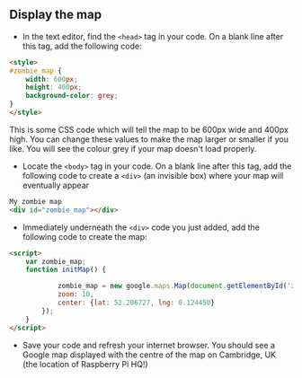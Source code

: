 ## Display the map

+ In the text editor, find the `<head>` tag in your code. On a blank line after this tag, add the following code:

```html
<style>
#zombie_map {
    width: 600px;
    height: 400px;
    background-color: grey;
}
</style>
```

This is some CSS code which will tell the map to be 600px wide and 400px high. You can change these values to make the map larger or smaller if you like. You will see the colour grey if your map doesn't load properly.

+ Locate the `<body>` tag in your code. On a blank line after this tag, add the following code to create a `<div>` (an invisible box) where your map will eventually appear

```html
My zombie map
<div id="zombie_map"></div>
```

+ Immediately underneath the `<div>` code you just added, add the following code to create the map:

```html
<script>
    var zombie_map;
    function initMap() {

            zombie_map = new google.maps.Map(document.getElementById('zombie_map'), {
            zoom: 10,
            center: {lat: 52.206727, lng: 0.124450}
        });
    }
</script>
```

+ Save your code and refresh your internet browser. You should see a Google map displayed with the centre of the map on Cambridge, UK (the location of Raspberry Pi HQ!)
